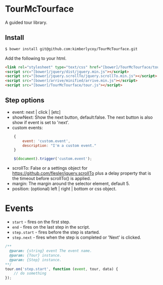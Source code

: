 # TourMcTourface
A guided tour library.

## Install
```bash
$ bower install git@github.com:kimberlycoy/TourMcTourface.git
```

Add the following to your html.
```html
<link rel="stylesheet" type="text/css" href="[bower]/TourMcTourface/tour.css">
<script src="[bower]/jquery/dist/jquery.min.js"></script>
<script src="[bower]/jquery.scrollTo/jquery.scrollTo.min.js"></script>
<script src="[bower]/arrive/minified/arrive.min.js"></script>
<script src="[bower]/TourMcTourface/tour.js"></script>
```

## Step options
- event: next | click | [etc]
- showNext: Show the next button, default:false. The next button is also show if event is set to 'next'.
- custom events:
```javascript
    {
        event: 'custom.event',
        description: "I'm a custom event." 
    }

    $(document).trigger('custom.event');
```
- scrollTo: False or a settings object for https://github.com/flesler/jquery.scrollTo plus a delay property that is the timeout before scrollTo() is applied. 
- margin: The margin around the selector element, default 5.
- position: (optional) left | right | bottom or css object.

# Events
* `start` - fires on the first step.
* `end` - fires on the last step in the script.
* `step.start` - fires before the step is started. 
* `step.next` - fires when the step is completed or 'Next' is clicked.
```javascript
/**
  @param: {string} event The event name.
  @param: {Tour} instance.
  @param: {Step} instance. 
**/ 
tour.on('step.start', function (event, tour, data) {
    // do something
});
```
